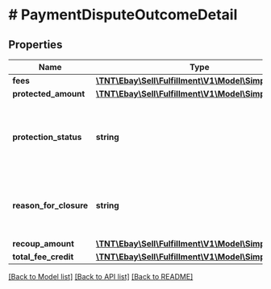 # # PaymentDisputeOutcomeDetail

## Properties

Name | Type | Description | Notes
------------ | ------------- | ------------- | -------------
**fees** | [**\TNT\Ebay\Sell\Fulfillment\V1\Model\SimpleAmount**](SimpleAmount.md) |  | [optional]
**protected_amount** | [**\TNT\Ebay\Sell\Fulfillment\V1\Model\SimpleAmount**](SimpleAmount.md) |  | [optional]
**protection_status** | **string** | This enumeration value indicates if the seller is fully protected, partially protected, or not protected by eBay for the payment dispute. This field is always returned once the payment dispute is resolved. For implementation help, refer to &lt;a href&#x3D;&#39;https://developer.ebay.com/api-docs/sell/fulfillment/types/api:ProtectionStatusEnum&#39;&gt;eBay API documentation&lt;/a&gt; | [optional]
**reason_for_closure** | **string** | The enumeration value returned in this field indicates the outcome of the payment dispute for the seller. This field is always returned once the payment dispute is resolved. For implementation help, refer to &lt;a href&#x3D;&#39;https://developer.ebay.com/api-docs/sell/fulfillment/types/api:OutcomeEnum&#39;&gt;eBay API documentation&lt;/a&gt; | [optional]
**recoup_amount** | [**\TNT\Ebay\Sell\Fulfillment\V1\Model\SimpleAmount**](SimpleAmount.md) |  | [optional]
**total_fee_credit** | [**\TNT\Ebay\Sell\Fulfillment\V1\Model\SimpleAmount**](SimpleAmount.md) |  | [optional]

[[Back to Model list]](../../README.md#models) [[Back to API list]](../../README.md#endpoints) [[Back to README]](../../README.md)
